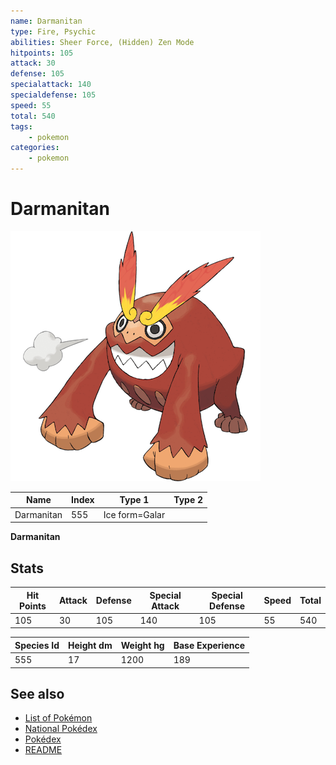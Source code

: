 ```yaml
---
name: Darmanitan
type: Fire, Psychic
abilities: Sheer Force, (Hidden) Zen Mode
hitpoints: 105
attack: 30
defense: 105
specialattack: 140
specialdefense: 105
speed: 55
total: 540
tags:
    - pokemon
categories:
    - pokemon
---
```


# Darmanitan


![Darmanitan](images/555.png)

| **Name** | **Index** | **Type 1** | **Type 2** |
|----|----|----|----|
| Darmanitan | 555 | Ice form=Galar  |  |

**Darmanitan** 


## Stats

| **Hit Points** | **Attack** | **Defense** | **Special Attack** | **Special Defense** | **Speed** | **Total** |
|----------------|------------|-------------|--------------------|---------------------|-----------|-----------|
| 105 | 30 | 105 | 140 | 105 | 55 | 540 |


| **Species Id** | **Height dm** | **Weight hg** | **Base Experience** |
|----------------|------------|------------|---------------------|
| 555 | 17 | 1200 | 189 |

## See also

- [List of Pokémon](../pokemon.md)
- [National Pokédex](../national_pokedex.md)
- [Pokédex](../pokedex.md)
- [README](../README.md)
